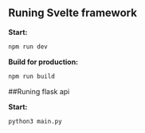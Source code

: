 ## Runing Svelte framework

**Start:**

```bash
npm run dev
```

**Build for production:**

```bash
npm run build
```

##Runing flask api

**Start:**

```bash
python3 main.py
```
